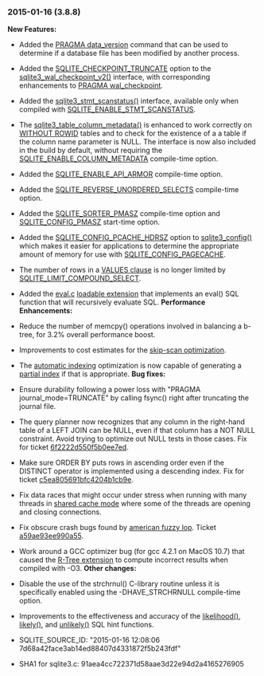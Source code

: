 ### 2015\-01\-16 (3\.8\.8\)

**New Features:**
- Added the [PRAGMA data\_version](pragma.html#pragma_data_version) command that can be used to determine if
 a database file has been modified by another process.
- Added the [SQLITE\_CHECKPOINT\_TRUNCATE](c3ref/c_checkpoint_full.html) option to the
 [sqlite3\_wal\_checkpoint\_v2()](c3ref/wal_checkpoint_v2.html) interface, with corresponding enhancements
 to [PRAGMA wal\_checkpoint](pragma.html#pragma_wal_checkpoint).
- Added the [sqlite3\_stmt\_scanstatus()](c3ref/stmt_scanstatus.html) interface, available only when
 compiled with [SQLITE\_ENABLE\_STMT\_SCANSTATUS](compile.html#enable_stmt_scanstatus).
- The [sqlite3\_table\_column\_metadata()](c3ref/table_column_metadata.html) is enhanced to work correctly on
 [WITHOUT ROWID](withoutrowid.html) tables and to check for the existence of a
 a table if the column name parameter is NULL. The interface is now
 also included in the build by default, without requiring
 the [SQLITE\_ENABLE\_COLUMN\_METADATA](compile.html#enable_column_metadata) compile\-time option.
- Added the [SQLITE\_ENABLE\_API\_ARMOR](compile.html#enable_api_armor) compile\-time option.
- Added the [SQLITE\_REVERSE\_UNORDERED\_SELECTS](compile.html#reverse_unordered_selects) compile\-time option.
- Added the [SQLITE\_SORTER\_PMASZ](compile.html#sorter_pmasz) compile\-time option and [SQLITE\_CONFIG\_PMASZ](c3ref/c_config_covering_index_scan.html#sqliteconfigpmasz)
 start\-time option.
- Added the [SQLITE\_CONFIG\_PCACHE\_HDRSZ](c3ref/c_config_covering_index_scan.html#sqliteconfigpcachehdrsz) option to [sqlite3\_config()](c3ref/config.html)
 which makes it easier for applications to determine the appropriate
 amount of memory for use with [SQLITE\_CONFIG\_PAGECACHE](c3ref/c_config_covering_index_scan.html#sqliteconfigpagecache).
- The number of rows in a [VALUES clause](lang_select.html#values) is no longer limited by
 [SQLITE\_LIMIT\_COMPOUND\_SELECT](c3ref/c_limit_attached.html#sqlitelimitcompoundselect).
- Added the [eval.c](https://www.sqlite.org/src/artifact/f971962e92ebb8b0)
[loadable extension](loadext.html) that implements an eval() SQL function that will recursively
 evaluate SQL.
**Performance Enhancements:**
- Reduce the number of memcpy() operations involved in balancing a b\-tree,
 for 3\.2% overall performance boost.
- Improvements to cost estimates for the [skip\-scan optimization](optoverview.html#skipscan).
- The [automatic indexing](optoverview.html#autoindex) optimization is now capable of generating
 a [partial index](partialindex.html) if that is appropriate.
**Bug fixes:**
- Ensure durability following a power loss with
 "PRAGMA journal\_mode\=TRUNCATE" by calling fsync() right after truncating
 the journal file.
- The query planner now recognizes that any column in the right\-hand
 table of a LEFT JOIN can be NULL, even if that column has a NOT NULL
 constraint. Avoid trying to optimize out NULL tests in those cases.
 Fix for ticket
 [6f2222d550f5b0ee7ed](https://www.sqlite.org/src/info/6f2222d550f5b0ee7ed).
- Make sure ORDER BY puts rows in ascending order even if the DISTINCT
 operator is implemented using a descending index. Fix for ticket
 [c5ea805691bfc4204b1cb9e](https://www.sqlite.org/src/info/c5ea805691bfc4204b1cb9e).
- Fix data races that might occur under stress when running with many threads
 in [shared cache mode](sharedcache.html) where some of the threads are opening and
 closing connections.
- Fix obscure crash bugs found by
 [american fuzzy lop](http://lcamtuf.coredump.cx/afl/). Ticket
 [a59ae93ee990a55](https://www.sqlite.org/src/info/a59ae93ee990a55).
- Work around a GCC optimizer bug (for gcc 4\.2\.1 on MacOS 10\.7\) that caused the
 [R\-Tree extension](rtree.html) to compute incorrect results when compiled with \-O3\.
**Other changes:**
- Disable the use of the strchrnul() C\-library routine unless it is
 specifically enabled using the \-DHAVE\_STRCHRNULL compile\-time option.
- Improvements to the effectiveness and accuracy of the
 [likelihood()](lang_corefunc.html#likelihood), [likely()](lang_corefunc.html#likely), and [unlikely()](lang_corefunc.html#unlikely) SQL hint functions.

- SQLITE\_SOURCE\_ID: "2015\-01\-16 12:08:06 7d68a42face3ab14ed88407d4331872f5b243fdf"
- SHA1 for sqlite3\.c: 91aea4cc722371d58aae3d22e94d2a4165276905






